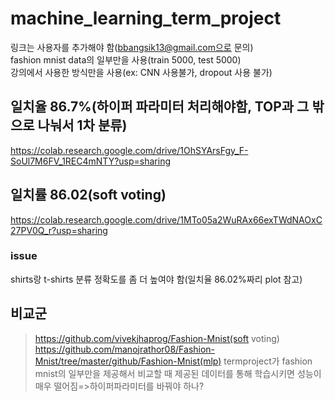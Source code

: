 # machine_learning_term_project
링크는 사용자를 추가해야 함(bbangsik13@gmail.com으로 문의)<br>
fashion mnist data의 일부만을 사용(train 5000, test 5000)<br>
강의에서 사용한 방식만을 사용(ex: CNN 사용불가, dropout 사용 불가)

## 일치율 86.7%(하이퍼 파라미터 처리해야함, TOP과 그 밖으로 나눠서 1차 분류)
https://colab.research.google.com/drive/1OhSYArsFgy_F-SoUl7M6FV_1REC4mNTY?usp=sharing

## 일치률 86.02(soft voting)
https://colab.research.google.com/drive/1MTo05a2WuRAx66exTWdNAOxC27PV0Q_r?usp=sharing

### issue
shirts랑 t-shirts 분류 정확도를 좀 더 높여야 함(일치율 86.02%짜리 plot 참고)

## 비교군
> https://github.com/vivekjhaprog/Fashion-Mnist(soft voting)
> https://github.com/manojrathor08/Fashion-Mnist/tree/master/github/Fashion-Mnist(mlp)
> termproject가 fashion mnist의 일부만을 제공해서 비교할 때 제공된 데이터를 통해 학습시키면 성능이 매우 떨어짐=>하이퍼파라미터를 바꿔야 하나?

